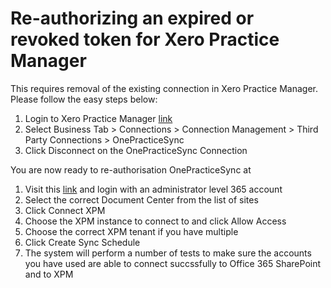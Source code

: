 # Re-authorizing an expired or revoked token for Xero Practice Manager

This requires removal of the existing connection in Xero Practice Manager. Please follow the easy steps below:

1. Login to Xero Practice Manager [link](https://www.practicemanager.xero.com)
2. Select Business Tab > Connections > Connection Management > Third Party Connections > OnePracticeSync
4. Click Disconnect on the OnePracticeSync Connection

You are now ready to re-authorisation OnePracticeSync at
1. Visit this [link](https://www.tribetech.com.au/ops) and login with an administrator level 365 account
2. Select the correct Document Center from the list of sites
3. Click Connect XPM
4. Choose the XPM instance to connect to and click Allow Access
5. Choose the correct XPM tenant if you have multiple
6. Click Create Sync Schedule
7. The system will perform a number of tests to make sure the accounts you have used are able to connect succssfully to Office 365 SharePoint and to XPM
